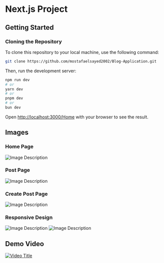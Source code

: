 # Next.js Project

## Getting Started

### Cloning the Repository

To clone this repository to your local machine, use the following command:

```bash
git clone https://github.com/mostafaelsayed2002/Blog-Application.git
```

Then, run the development server:

```bash
npm run dev
# or
yarn dev
# or
pnpm dev
# or
bun dev
```

Open [http://localhost:3000/Home](http://localhost:3000/Home) with your browser to see the result.


## Images 

### Home Page
![Image Description](https://i.imgur.com/lNyYeVE.png)

### Post Page
![Image Description](https://i.imgur.com/LKCotZ8.png)

### Create Post Page
![Image Description](https://i.imgur.com/fLbuFvZ.png)

### Responsive Design
![Image Description](https://i.imgur.com/37pcsCi.png)
![Image Description](https://i.imgur.com/8CpXsRr.png)

## Demo Video

[![Video Title](https://img.youtube.com/vi/YOUR_VIDEO_ID_HERE/0.jpg)]([https://www.youtube.com/watch?v=YOUR_VIDEO_ID_HERE](https://www.youtube.com/watch?v=jygr0cXFmJY))




